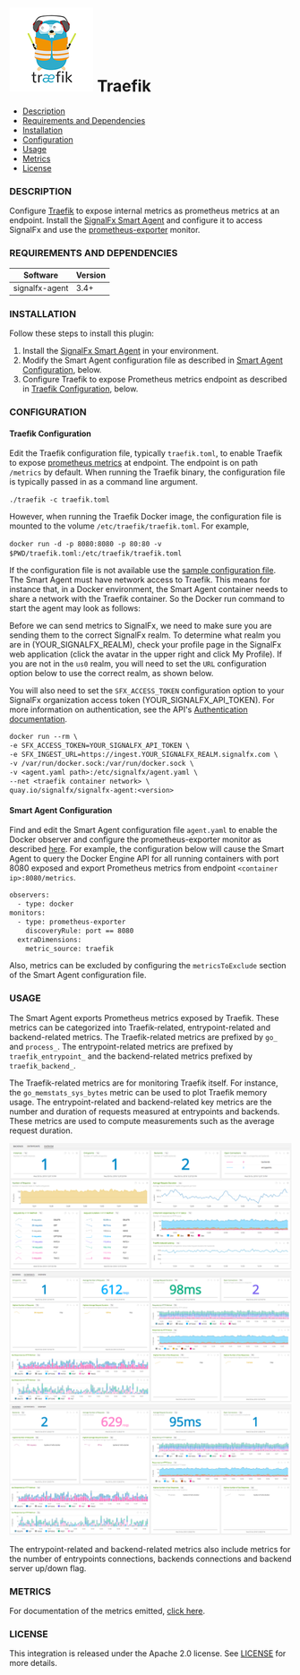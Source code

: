 # ![](./img/integration_traefik.png) Traefik

- [Description](#description)
- [Requirements and Dependencies](#requirements-and-dependencies)
- [Installation](#installation)
- [Configuration](#configuration)
- [Usage](#usage)
- [Metrics](#metrics)
- [License](#license)

### DESCRIPTION

Configure <a target="_blank" href="https://docs.traefik.io/configuration/metrics">Traefik</a> to expose internal metrics as prometheus metrics at an endpoint. Install the <a target="_blank" href="https://github.com/signalfx/signalfx-agent">SignalFx Smart Agent</a> and configure it to access SignalFx and use the <a target="_blank" href="https://github.com/signalfx/signalfx-agent/blob/9feb3f77fdf6de46dc476f62568ad4f9b725660c/docs/monitors/prometheus-exporter.md">prometheus-exporter</a> monitor.

### REQUIREMENTS AND DEPENDENCIES

| Software          | Version        |
|-------------------|----------------|
| signalfx-agent    |     3.4+       |

### INSTALLATION

Follow these steps to install this plugin:

1. Install the <a target="_blank" href="https://docs.signalfx.com/en/latest/integrations/agent/index.html">SignalFx Smart Agent</a> in your environment.
2. Modify the Smart Agent configuration file as described in [Smart Agent Configuration](#smart-agent-configuration), below.
3. Configure Traefik to expose Prometheus metrics endpoint as described in [Traefik Configuration](#traefik-configuration), below.  

### CONFIGURATION
#### Traefik Configuration
Edit the Traefik configuration file, typically `traefik.toml`, to enable Traefik to expose <a target="_blank" href="https://docs.traefik.io/configuration/metrics/">prometheus metrics</a> at endpoint. The endpoint is on path `/metrics` by default. When running the Traefik binary, the configuration file is typically passed in as a command line argument.

`./traefik -c traefik.toml`

However, when running the Traefik Docker image, the configuration file is mounted to the volume `/etc/traefik/traefik.toml`. For example,


`docker run -d -p 8080:8080 -p 80:80 -v $PWD/traefik.toml:/etc/traefik/traefik.toml`

If the configuration file is not available use the <a target="_blank" href="https://raw.githubusercontent.com/containous/traefik/master/traefik.sample.toml">sample configuration file</a>. The Smart Agent must have network access to Traefik. This means for instance that, in a Docker environment, the Smart Agent container needs to share a network with the Traefik container. So the Docker run command to start the agent may look as follows:

Before we can send metrics to SignalFx, we need to make sure you are sending them to
the correct SignalFx realm. To determine what realm you are in (YOUR_SIGNALFX_REALM), check your
profile page in the SignalFx web application (click the avatar in the upper right and click My Profile).
If you are not in the `us0` realm, you will need to set the `URL` configuration option below
to use the correct realm, as shown below.

You will also need to set the `SFX_ACCESS_TOKEN` configuration option to your SignalFx organization access token (YOUR_SIGNALFX_API_TOKEN).
For more information on authentication, see the API's [Authentication documentation](https://developers.signalfx.com/basics/authentication.html).
```
docker run --rm \
-e SFX_ACCESS_TOKEN=YOUR_SIGNALFX_API_TOKEN \
-e SFX_INGEST_URL=https://ingest.YOUR_SIGNALFX_REALM.signalfx.com \
-v /var/run/docker.sock:/var/run/docker.sock \
-v <agent.yaml path>:/etc/signalfx/agent.yaml \
--net <traefik container network> \
quay.io/signalfx/signalfx-agent:<version>
```
#### Smart Agent Configuration

Find and edit the Smart Agent configuration file `agent.yaml` to enable the Docker observer and configure the prometheus-exporter monitor as described <a target="_blank" href="https://github.com/signalfx/signalfx-agent/blob/9feb3f77fdf6de46dc476f62568ad4f9b725660c/docs/monitors/prometheus-exporter.md">here</a>. For example, the configuration below will cause the Smart Agent to query the Docker Engine API for all running containers with port 8080 exposed and export Prometheus metrics from endpoint `<container ip>:8080/metrics`.

```
observers:
  - type: docker
monitors:
  - type: prometheus-exporter
    discoveryRule: port == 8080
  extraDimensions:
    metric_source: traefik
```
Also, metrics can be excluded by configuring the `metricsToExclude` section of the Smart Agent configuration file.

### USAGE

The Smart Agent exports Prometheus metrics exposed by Traefik. These metrics can be categorized into Traefik-related, entrypoint-related and backend-related metrics. The Traefik-related metrics are prefixed by `go_` and `process_`. The entrypoint-related metrics are prefixed by `traefik_entrypoint_` and the backend-related metrics prefixed by `traefik_backend_`.


The Traefik-related metrics are for monitoring Traefik itself. For instance, the `go_memstats_sys_bytes` metric can be used to plot Traefik memory usage. The entrypoint-related and backend-related key metrics are the number and duration of requests measured at entrypoints and backends. These metrics are used to compute measurements such as the average request duration.

![Overview](./img/traefik_overview.png)
![EntryPoints](./img/traefik_entrypoints.png)
![Backends](./img/traefik_backends.png)

The entrypoint-related and backend-related metrics also include metrics for the number of entrypoints connections, backends connections and backend server up/down flag.

### METRICS

For documentation of the metrics emitted, [click here](./docs).

### LICENSE

This integration is released under the Apache 2.0 license. See [LICENSE](https://github.com/signalfx/integrations/blob/master/traefik/LICENSE) for more details.
